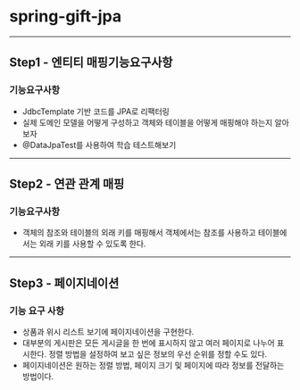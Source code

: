 # spring-gift-jpa

---
## Step1 - 엔티티 매핑기능요구사항
### 기능요구사항

- JdbcTemplate 기반 코드를 JPA로 리팩터링
- 실제 도메인 모델을 어떻게 구성하고 객체와 테이블을 어떻게 매핑해야 하는지 알아보자
- @DataJpaTest를 사용하여 학습 테스트해보기

---

## Step2 - 연관 관계 매핑
### 기능요구사항

- 객체의 참조와 테이블의 외래 키를 매핑해서 객체에서는 참조를 사용하고 테이블에서는 외래 키를 사용할 수 있도록 한다.

---

## Step3 - 페이지네이션
### 기능 요구 사항

- 상품과 위시 리스트 보기에 페이지네이션을 구현한다.
- 대부분의 게시판은 모든 게시글을 한 번에 표시하지 않고 여러 페이지로 나누어 표시한다. 정렬 방법을 설정하여 보고 싶은 정보의 우선 순위를 정할 수도 있다.
- 페이지네이션은 원하는 정렬 방법, 페이지 크기 및 페이지에 따라 정보를 전달하는 방법이다.